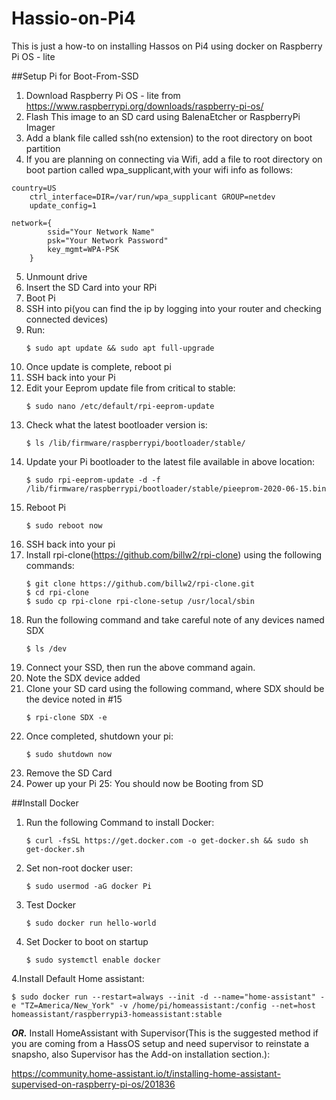 # Hassio-on-Pi4
This is just a how-to on installing Hassos on Pi4 using docker on Raspberry Pi OS - lite

##Setup Pi for Boot-From-SSD
1. Download Raspberry Pi OS - lite from https://www.raspberrypi.org/downloads/raspberry-pi-os/
2. Flash This image to an SD card using BalenaEtcher or RaspberryPi Imager
3. Add a blank file called ssh(no extension) to the root directory on boot partition
4. If you are planning on connecting via Wifi, add a file to root directory on boot partion called wpa_supplicant,with your wifi info as follows:
  ``` 
  country=US
      ctrl_interface=DIR=/var/run/wpa_supplicant GROUP=netdev
      update_config=1

  network={
	      ssid="Your Network Name"
	      psk="Your Network Password"
	      key_mgmt=WPA-PSK
	  }
  ```
5. Unmount drive
6. Insert the SD Card into your RPi
7. Boot Pi
8. SSH into pi(you can find the ip by logging into your router and checking connected devices)
9. Run: 
   ```
   $ sudo apt update && sudo apt full-upgrade
   ```
10. Once update is complete, reboot pi
11. SSH back into your Pi
12. Edit your Eeprom update file from critical to stable:
    ```
    $ sudo nano /etc/default/rpi-eeprom-update
    ```
13. Check what the latest bootloader version is:
    ```
    $ ls /lib/firmware/raspberrypi/bootloader/stable/
    ```
14. Update your Pi bootloader to the latest file available in above location:
    ```
    $ sudo rpi-eeprom-update -d -f /lib/firmware/raspberrypi/bootloader/stable/pieeprom-2020-06-15.bin
    ```
15. Reboot Pi
    ```
    $ sudo reboot now
    ```
16. SSH back into your pi
17. Install rpi-clone(https://github.com/billw2/rpi-clone) using the following commands:
    ```
    $ git clone https://github.com/billw2/rpi-clone.git 
    $ cd rpi-clone
    $ sudo cp rpi-clone rpi-clone-setup /usr/local/sbin
    ```
18. Run the following command and take careful note of any devices named SDX
    ``` 
    $ ls /dev
    ```
19. Connect your SSD, then run the above command again.
20. Note the SDX device added
21. Clone your SD card using the following command, where SDX should be the device noted in #15
    ```
    $ rpi-clone SDX -e
    ```
22. Once completed, shutdown your pi:
    ```
    $ sudo shutdown now
    ```
23. Remove the SD Card
24. Power up your Pi
25: You should now be Booting from SD

##Install Docker

1. Run the following Command to install Docker:
   ```
   $ curl -fsSL https://get.docker.com -o get-docker.sh && sudo sh get-docker.sh
   ```
2. Set non-root docker user:
   ```
   $ sudo usermod -aG docker Pi
   ```
2. Test Docker
   ```
   $ sudo docker run hello-world
   ```
3. Set Docker to boot on startup
   ```
   $ sudo systemctl enable docker
   ```
4.Install Default Home assistant:
  ```
  $ sudo docker run --restart=always --init -d --name="home-assistant" -e "TZ=America/New_York" -v /home/pi/homeassistant:/config --net=host homeassistant/raspberrypi3-homeassistant:stable
  ```
**_OR._** Install HomeAssistant with Supervisor(This is the suggested method if you are coming from a HassOS setup and need supervisor to reinstate a snapsho, also Supervisor has the Add-on installation section.):
   
   https://community.home-assistant.io/t/installing-home-assistant-supervised-on-raspberry-pi-os/201836

